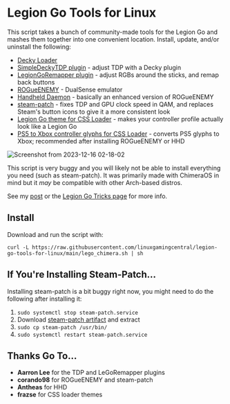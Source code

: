 # Legion Go Tools for Linux
This script takes a bunch of community-made tools for the Legion Go and mashes them together into one convenient location. Install, update, and/or uninstall the following:
- [Decky Loader](https://github.com/SteamDeckHomebrew/decky-loader)
- [SimpleDeckyTDP plugin](https://github.com/aarron-lee/SimpleDeckyTDP) - adjust TDP with a Decky plugin
- [LegionGoRemapper plugin](https://github.com/aarron-lee/LegionGoRemapper/) - adjust RGBs around the sticks, and remap back buttons
- [ROGueENEMY](https://github.com/corando98/ROGueENEMY/) - DualSense emulator
- [Handheld Daemon](https://github.com/antheas/hhd) - basically an enhanced version of ROGueENEMY
- [steam-patch](https://github.com/corando98/steam-patch) - fixes TDP and GPU clock speed in QAM, and replaces Steam's button icons to give it a more consistent look
- [Legion Go theme for CSS Loader](https://github.com/frazse/SBP-Legion-Go-Theme) - makes your controller profile actually look like a Legion Go
- [PS5 to Xbox controller glyphs for CSS Loader](https://github.com/frazse/PS5-to-Xbox-glyphs) - converts PS5 glyphs to Xbox; recommended after installing ROGueENEMY or HHD

![Screenshot from 2023-12-16 02-18-02](https://github.com/linuxgamingcentral/legion-go-tools-for-linux/assets/101075966/3df7e0a3-1912-4ab6-8beb-9b77601406c9)

This script is very buggy and you will likely not be able to install everything you need (such as steam-patch). It was primarily made with ChimeraOS in mind but it *may* be compatible with other Arch-based distros.

See my [post](https://linuxgamingcentral.com/posts/legion-go-tools-for-linux/) or the [Legion Go Tricks page](https://github.com/aarron-lee/legion-go-tricks) for more info.

## Install
Download and run the script with:

`curl -L https://raw.githubusercontent.com/linuxgamingcentral/legion-go-tools-for-linux/main/lego_chimera.sh | sh`

## If You're Installing Steam-Patch...
Installing steam-patch is a bit buggy right now, you might need to do the following after installing it:
1. `sudo systemctl stop steam-patch.service`
2. Download [steam-patch artifact](https://github.com/corando98/steam-patch/actions/runs/7017005010) and extract
3. `sudo cp steam-patch /usr/bin/`
4. `sudo systemctl restart steam-patch.service`

## Thanks Go To...
- **Aarron Lee** for the TDP and LeGoRemapper plugins
- **corando98** for ROGueENEMY and steam-patch
- **Antheas** for HHD
- **frazse** for CSS loader themes
